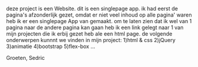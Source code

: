 deze  project is een Website.
dit is een singlepage app. ik had eerst de pagina's afzonderlijk gezet, 
omdat er niet veel inhoud op alle pagina' waren heb ik er een singlepage App van gemaakt.
om te laten zien dat ik wel van 1 pagina naar de andere pagina kan gaan heb ik een link gelegt naar 1 van mijn projecten die ik erbij gezet heb ale een html page.
de volgende onderwerpen kunnnt we vinden in mijn project:
1)html & css
2)jQuery
3)animatie
4)bootstrap
5)flex-box
...

Groeten,
Sedric
